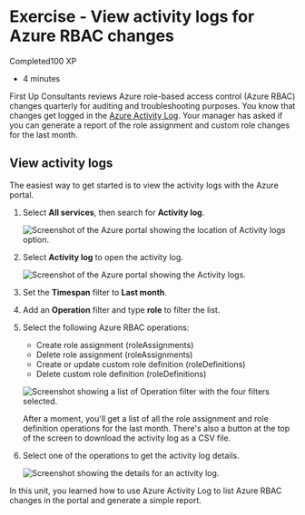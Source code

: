 # Exercise - View activity logs for Azure RBAC changes

Completed100 XP

- 4 minutes

First Up Consultants reviews Azure role-based access control (Azure RBAC) changes quarterly for auditing and troubleshooting purposes. You know that changes get logged in the [Azure Activity Log](https://learn.microsoft.com/en-us/azure/azure-monitor/essentials/activity-log). Your manager has asked if you can generate a report of the role assignment and custom role changes for the last month.

## View activity logs

The easiest way to get started is to view the activity logs with the Azure portal.

1. Select **All services**, then search for **Activity log**.
    
    ![Screenshot of the Azure portal showing the location of Activity logs option.](https://learn.microsoft.com/en-us/training/modules/secure-azure-resources-with-rbac/media/6-all-services-activity-log.png)
    
2. Select **Activity log** to open the activity log.
    
    ![Screenshot of the Azure portal showing the Activity logs.](https://learn.microsoft.com/en-us/training/modules/secure-azure-resources-with-rbac/media/6-activity-log-portal.png)
    
3. Set the **Timespan** filter to **Last month**.
    
4. Add an **Operation** filter and type **role** to filter the list.
    
5. Select the following Azure RBAC operations:
    
    - Create role assignment (roleAssignments)
    - Delete role assignment (roleAssignments)
    - Create or update custom role definition (roleDefinitions)
    - Delete custom role definition (roleDefinitions)
    
    ![Screenshot showing a list of Operation filter with the four filters selected.](https://learn.microsoft.com/en-us/training/modules/secure-azure-resources-with-rbac/media/6-operation-filter.png)
    
    After a moment, you'll get a list of all the role assignment and role definition operations for the last month. There's also a button at the top of the screen to download the activity log as a CSV file.
    
6. Select one of the operations to get the activity log details.
    
    ![Screenshot showing the details for an activity log.](https://learn.microsoft.com/en-us/training/modules/secure-azure-resources-with-rbac/media/6-activity-log-details.png)
    

In this unit, you learned how to use Azure Activity Log to list Azure RBAC changes in the portal and generate a simple report.